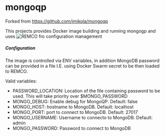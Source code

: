 mongoqp
=======

Forked from https://github.com/jmikola/mongoqp

This projects provides Docker image building and running mongogp and uses ![REMCO](https://github.com/HeavyHorst/remco) fro configuration management

##### Configuration

The image is controlled via ENV variables, in addition MongoDB password can be provided in a file I.E. using Docker Swarm secret to be then loaded to REMCO.

Valid variables:

* PASSWORD_LOCATION: Location of the file containing password to be used. This will take priority over $MONGO_PASSWORD
* MONGO_DEBUG: Enable debug for MongoQP. Default: false
* MONGO_HOST: hostname to MongoDB. Default: localhost
* MONGO_PORT: port to connect to MongoDB. Default: 27017
* MONGO_USERNAME: Username to connecto to MongoDB. Default: admin
* MONGO_PASSWORD: Password to connect to MongoDB